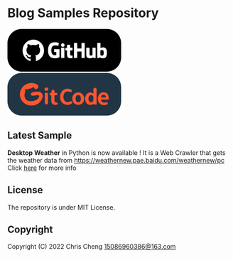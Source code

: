 # **Blog Samples Repository**

<a href="https://github.com/OrbitGW/Blog-Samples" target="new">
<img src="imgs/tag-gh.svg">
</a><a href="https://gitcode.net/weixin_43130747/blog-samples/" target="new">
  <img src="imgs/tag-gc.svg">
</a>


## Latest Sample
**Desktop Weather** in Python is now available !
It is a Web Crawler that gets the weather data from https://weathernew.pae.baidu.com/weathernew/pc
Click [here](httpsL//github.com/orbitgw/blog-samples/../../../../Projects/Python%20Crawler/1_desktop_weather.py) for more info


## License

The repository is under MIT License.

## Copyright

Copyright (C) 2022 Chris Cheng <15086960386@163.com>

